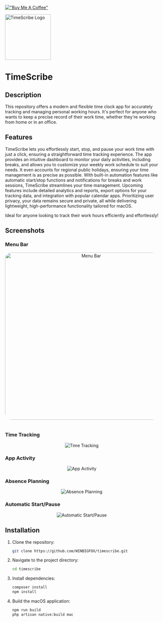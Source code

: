[!["Buy Me A Coffee"](https://www.buymeacoffee.com/assets/img/custom_images/orange_img.png)](https://www.buymeacoffee.com/kc7qv2k6jqr)

<a href="https://timescribe.app" target="_blank"><img src="https://github.com/WINBIGFOX/Stempeluhr/blob/main/.github/images/icon.png?raw=true" width="150" alt="TimeScribe Logo"></a>

# TimeScribe

## Description

This repository offers a modern and flexible time clock app for accurately tracking and managing personal working hours.
It's perfect for anyone who wants to keep a precise record of their work time, whether they're working from home or in
an office.

## Features

TimeScribe lets you effortlessly start, stop, and pause your work time with just a click, ensuring a straightforward
time tracking experience. The app provides an intuitive dashboard to monitor your daily activities, including breaks,
and allows you to customize your weekly work schedule to suit your needs. It even accounts for regional public holidays,
ensuring your time management is as precise as possible. With built-in automation features like automatic start/stop
functions and notifications for breaks and work sessions, TimeScribe streamlines your time management. Upcoming features
include detailed analytics and reports, export options for your tracking data, and integration with popular calendar
apps. Prioritizing user privacy, your data remains secure and private, all while delivering lightweight,
high-performance functionality tailored for macOS.

Ideal for anyone looking to track their work hours efficiently and effortlessly!

## Screenshots

### Menu Bar

<p align="center">
<picture >
  <source media="(prefers-color-scheme: dark)" srcset="https://github.com/WINBIGFOX/Stempeluhr/blob/main/.github/images/menubar_dark.png?raw=true">
  <img style="width: 550px; border-radius: 20px;" width="550" alt="Menu Bar" src="https://github.com/WINBIGFOX/Stempeluhr/blob/main/.github/images/menubar_light.png?raw=true">
</picture>
<br/>
<br/>
</p>

### Time Tracking

<p align="center">
<picture>
  <source media="(prefers-color-scheme: dark)" srcset="https://github.com/WINBIGFOX/Stempeluhr/blob/main/.github/images/dayview_en_dark.webp?raw=true">
  <img alt="Time Tracking" src="https://github.com/WINBIGFOX/Stempeluhr/blob/main/.github/images/dayview_en_light.webp?raw=true">
</picture>
</p>

### App Activity

<p align="center">
<picture >
  <source media="(prefers-color-scheme: dark)" srcset="https://github.com/WINBIGFOX/Stempeluhr/blob/main/.github/images/app_activity_en_dark.webp?raw=true">
  <img alt="App Activity" src="https://github.com/WINBIGFOX/Stempeluhr/blob/main/.github/images/app_activity_en_light.webp?raw=true">
</picture>
</p>

### Absence Planning

<p align="center">
<picture >
  <source media="(prefers-color-scheme: dark)" srcset="https://github.com/WINBIGFOX/Stempeluhr/blob/main/.github/images/absences_en_dark.webp?raw=true">
  <img alt="Absence Planning" src="https://github.com/WINBIGFOX/Stempeluhr/blob/main/.github/images/absences_en_light.webp?raw=true">
</picture>
</p>

### Automatic Start/Pause

<p align="center">
<picture >
  <source media="(prefers-color-scheme: dark)" srcset="https://github.com/WINBIGFOX/Stempeluhr/blob/main/.github/images/start_break_en_dark.webp?raw=true">
  <img alt="Automatic Start/Pause" src="https://github.com/WINBIGFOX/Stempeluhr/blob/main/.github/images/start_break_en_light.webp?raw=true">
</picture>
</p>

## Installation

1. Clone the repository:
    ```bash
    git clone https://github.com/WINBIGFOX/timescribe.git
    ```
2. Navigate to the project directory:
    ```bash
    cd timescribe
    ```
3. Install dependencies:
    ```bash
    composer install
    npm install
    ```
4. Build the macOS application:
    ```bash
    npm run build
    php artisan native:build mac
    ```
